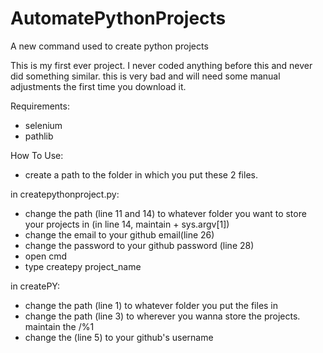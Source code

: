 # AutomatePythonProjects
A new command used to create python projects

This is my first ever project. I never coded anything before this and never did something similar.
this is very bad and will need some manual adjustments the first time you download it.

Requirements:
- selenium
- pathlib

How To Use:
- create a path to the folder in which you put these 2 files.

in createpythonproject.py:
- change the path (line 11 and 14) to whatever folder you want to store your projects in (in line 14, maintain + sys.argv[1])
- change the email to your github email(line 26)
- change the password to your github password (line 28)
- open cmd
- type createpy project_name

in createPY:
- change the path (line 1) to whatever folder you put the files in
- change the path (line 3) to wherever you wanna store the projects. maintain the /%1
- change the <username> (line 5) to your github's username
